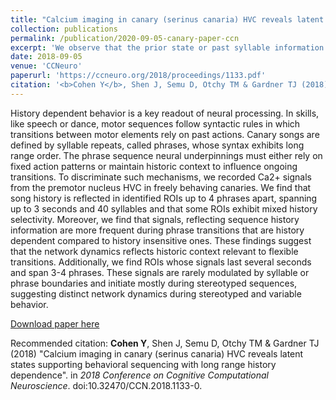 ```yaml
---
title: "Calcium imaging in canary (serinus canaria) HVC reveals latent states supporting behavioral sequencing with long range history dependence"
collection: publications
permalink: /publication/2020-09-05-canary-paper-ccn
excerpt: 'We observe that the prior state or past syllable information is revealed in calcium activity during a fixed sequence of four canary phrases – showing that Ca2+ signals do not just reflect the current state or current transition. These properties, as well as the existence of neurons with calcium activity, locked to the same phrase type in a subset of phrase sequence histories, may be a signature of new forms of phrase-level hidden states in HVC that, with further investigation, will allow us to refine models of syntax control for species that sing complex songs.'
date: 2018-09-05
venue: 'CCNeuro'
paperurl: 'https://ccneuro.org/2018/proceedings/1133.pdf'
citation: '<b>Cohen Y</b>, Shen J, Semu D, Otchy TM & Gardner TJ (2018) &quot;Calcium imaging in canary (serinus canaria) HVC reveals latent states supporting behavioral sequencing with long range history dependence&quot;. in <i>2018 Conference on Cognitive Computational Neuroscience</i>. doi:10.32470/CCN.2018.1133-0.'
---
```

History dependent behavior is a key readout of neural processing. In skills, like speech or dance, motor sequences follow syntactic rules in which transitions between motor elements rely on past actions. Canary songs are defined by syllable repeats, called phrases, whose syntax exhibits long range order. The phrase sequence neural underpinnings must either rely on fixed action patterns or maintain historic context to influence ongoing transitions. 
To discriminate such mechanisms, we recorded Ca2+ signals from the premotor
nucleus HVC in freely behaving canaries. We find that song history is reflected in identified ROIs up to 4 phrases apart, spanning up to 3 seconds and 40 syllables and that some ROIs exhibit mixed history selectivity. Moreover, we find that signals, reflecting sequence history information are more frequent during phrase transitions that are history dependent compared
to history insensitive ones. These findings suggest that the network dynamics reflects historic context relevant to flexible transitions. Additionally, we find ROIs whose signals last several seconds and span 3-4 phrases. These signals are rarely modulated by syllable or phrase boundaries and initiate mostly during stereotyped sequences, suggesting distinct network dynamics during stereotyped and variable behavior.     

[Download paper here](https://ccneuro.org/2018/proceedings/1133.pdf)

Recommended citation: <b>Cohen Y</b>, Shen J, Semu D, Otchy TM & Gardner TJ (2018) &quot;Calcium imaging in canary (serinus canaria) HVC reveals latent states supporting behavioral sequencing with long range history dependence&quot;. in <i>2018 Conference on Cognitive Computational Neuroscience</i>. doi:10.32470/CCN.2018.1133-0.
